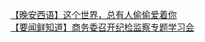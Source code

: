   
[【晚安西语】这个世界，总有人偷偷爱着你](http://www.dianyue.me/archives/891/0efsce39z9ku0sx1/)  
[【要闻鲜知道】商务委召开纪检监察专题学习会](http://www.dianyue.me/archives/124/kwkjjaiuvwamj2yg/)